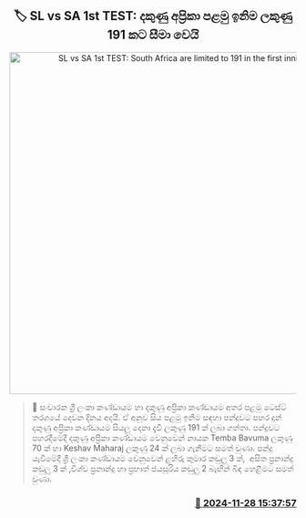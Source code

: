 <p align='center'><b><h2 align='center' title='SL vs SA 1st TEST: South Africa are limited to 191 in the first innings'>🏷 SL vs SA 1st TEST: දකුණු අප්‍රිකා පළමු ඉනිම ලකුණු 191 ක​ට සීමා වෙයි</h2></b></p>
<p align='center'><img src='https://helakuru.sgp1.cdn.digitaloceanspaces.com/esana/images/lib/sl-vs-sa-1st-test.jpg' width='600' alt='SL vs SA 1st TEST: South Africa are limited to 191 in the first innings'></p>

>📝 සංචාරක ශ්‍රී ලංකා කණ්ඩායම හා දකුණු අප්‍රිකා කණ්ඩායම අතර පළමු ටෙස්ට් තරගයේ දෙවන දිනය අදයි.
ඒ අනුව සිය පළමු ඉනිම සඳහා පන්දුවට පහර දුන් දකුණු අප්‍රිකා කණ්ඩායම සියලු දෙනා දැවී ලකුණු 191 ක් ලබා ගත්තා.
පන්දුවට පහරදීමේදී දකුණු අප්‍රිකා කණ්ඩායම වෙනුවෙන් නායක Temba Bavuma ලකුණු 70 ක් හා Keshav Maharaj ලකුණු 24 ක් ලබා ගැනීමට සමත් වුණා.
පන්දු යැවීමේදී ශ්‍රී ලංකා කණ්ඩායම වෙනුවෙන් ළහිරු කුමාර කඩුලු 3 ක්,  අසිත ප්‍රනාන්දු කඩුලු 3 ක් ,විශ්ව ප්‍රනාන්දු හා ප්‍රභාත් ජයසූරිය කඩුලු 2 බැඟින් බිඳ හෙළීමට සමත් වුණා.


<h3 align='right'><a href='https://www.helakuru.lk/esana/p/105550/'>📅 2024-11-28 15:37:57</a></h3>

